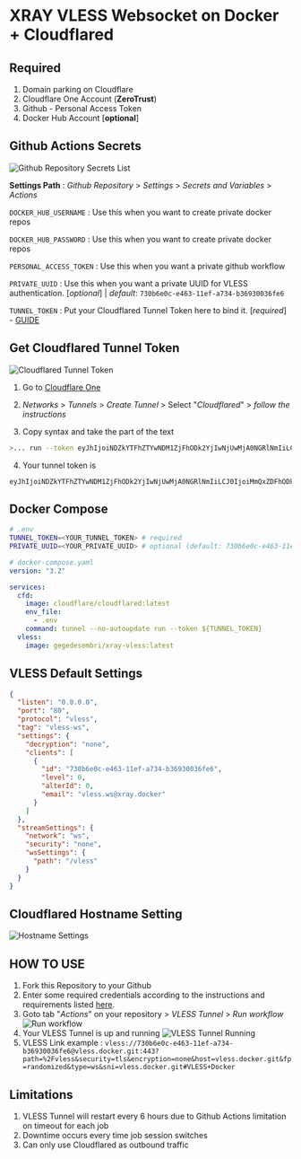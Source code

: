 # XRAY VLESS Websocket on Docker + Cloudflared

## Required 

1. Domain parking on Cloudflare
2. Cloudflare One Account (**ZeroTrust**)
3. Github - Personal Access Token
4. Docker Hub Account [**optional**]

## Github Actions Secrets

![Github Repository Secrets List](https://i.imgur.com/gyOBD6X.png)

**Settings Path** : *Github Repository* > *Settings* > *Secrets and Variables* > *Actions*

`DOCKER_HUB_USERNAME` : Use this when you want to create private docker repos

`DOCKER_HUB_PASSWORD` : Use this when you want to create private docker repos

`PERSONAL_ACCESS_TOKEN` : Use this when you want a private github workflow

`PRIVATE_UUID` : Use this when you want a private UUID for VLESS authentication. [*optional*] | *default*: `730b6e0c-e463-11ef-a734-b36930036fe6`

`TUNNEL_TOKEN` : Put your Cloudflared Tunnel Token here to bind it. [*required*] - [GUIDE](https://github.com/GegeDesembri/xray-vless-docker#get-cloudflared-tunnel-token)

## Get Cloudflared Tunnel Token

![Cloudflared Tunnel Token](https://i.imgur.com/lKRX4jz.png)

1. Go to [Cloudflare One](https://one.dash.cloudflare.com/)

2. *Networks* > *Tunnels* > *Create Tunnel* > Select "*Cloudflared*" > *follow the instructions*

3. Copy syntax and take the part of the text
```bash
>... run --token eyJhIjoiNDZkYTFhZTYwNDM1ZjFhODk2YjIwNjUwMjA0NGRlNmIiLCJ0IjoiMmQxZDFhODktNjc2Yy00MjQ4LTkwMmUtZjYxZmFjYTg2ZGUwIiwicyI6Ik5tVXdaRFF3TnpJdE5HTmlOaTAwTm1NM0xXRXpaR1F0xxxxxxxxxxxxxxxxxxxxxxxx
```

4. Your tunnel token is
```text
eyJhIjoiNDZkYTFhZTYwNDM1ZjFhODk2YjIwNjUwMjA0NGRlNmIiLCJ0IjoiMmQxZDFhODktNjc2Yy00MjQ4LTkwMmUtZjYxZmFjYTg2ZGUwIiwicyI6Ik5tVXdaRFF3TnpJdE5HTmlOaTAwTm1NM0xXRXpaR1F0xxxxxxxxxxxxxxxxxxxxxxxx
```


## Docker Compose

```bash
# .env
TUNNEL_TOKEN=<YOUR_TUNNEL_TOKEN> # required
PRIVATE_UUID=<YOUR_PRIVATE_UUID> # optional (default: 730b6e0c-e463-11ef-a734-b36930036fe6)
```

```yaml
# docker-compose.yaml
version: "3.2"

services:
  cfd:
    image: cloudflare/cloudflared:latest
    env_file:
      - .env
    command: tunnel --no-autoupdate run --token ${TUNNEL_TOKEN}
  vless:
    image: gegedesembri/xray-vless:latest
```

## VLESS Default Settings

```json
{
  "listen": "0.0.0.0",
  "port": "80",
  "protocol": "vless",
  "tag": "vless-ws",
  "settings": {
    "decryption": "none",
    "clients": [
      {
	    "id": "730b6e0c-e463-11ef-a734-b36930036fe6",
	    "level": 0,
	    "alterId": 0,
	    "email": "vless.ws@xray.docker"
      }
    ]
  },
  "streamSettings": {
    "network": "ws",
    "security": "none",
    "wsSettings": {
      "path": "/vless"
    }
  }
}
```

## Cloudflared Hostname Setting
![Hostname Settings](https://i.imgur.com/JjHqzXW.png)

## HOW TO USE

1. Fork this Repository to your Github
2. Enter some required credentials according to the instructions and requirements listed [here](https://github.com/GegeDesembri/xray-vless-docker#github-actions-secrets).
3. Goto tab "*Actions*" on your repository > *VLESS Tunnel* > *Run workflow*
![Run workflow](https://i.imgur.com/fZCoYgO.png)
4. Your VLESS Tunnel is up and running
![VLESS Tunnel Running](https://i.imgur.com/o58YQWU.png)
5. VLESS Link example : `vless://730b6e0c-e463-11ef-a734-b36930036fe6@vless.docker.git:443?path=%2Fvless&security=tls&encryption=none&host=vless.docker.git&fp=randomized&type=ws&sni=vless.docker.git#VLESS+Docker`

## Limitations
1. VLESS Tunnel will restart every 6 hours due to Github Actions limitation on timeout for each job
2. Downtime occurs every time job session switches
3. Can only use Cloudflared as outbound traffic